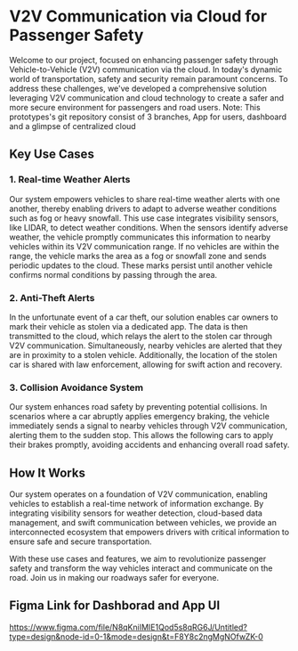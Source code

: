 # V2V Communication via Cloud for Passenger Safety

Welcome to our project, focused on enhancing passenger safety through Vehicle-to-Vehicle (V2V) communication via the cloud. In today's dynamic world of transportation, safety and security remain paramount concerns. To address these challenges, we've developed a comprehensive solution leveraging V2V communication and cloud technology to create a safer and more secure environment for passengers and road users.
Note: This prototypes's git repository consist of 3 branches, App for users, dashboard and a glimpse of centralized cloud

## Key Use Cases
### 1. Real-time Weather Alerts
Our system empowers vehicles to share real-time weather alerts with one another, thereby enabling drivers to adapt to adverse weather conditions such as fog or heavy snowfall. This use case integrates visibility sensors, like LIDAR, to detect weather conditions. When the sensors identify adverse weather, the vehicle promptly communicates this information to nearby vehicles within its V2V communication range. If no vehicles are within the range, the vehicle marks the area as a fog or snowfall zone and sends periodic updates to the cloud. These marks persist until another vehicle confirms normal conditions by passing through the area.

### 2. Anti-Theft Alerts
In the unfortunate event of a car theft, our solution enables car owners to mark their vehicle as stolen via a dedicated app. The data is then transmitted to the cloud, which relays the alert to the stolen car through V2V communication. Simultaneously, nearby vehicles are alerted that they are in proximity to a stolen vehicle. Additionally, the location of the stolen car is shared with law enforcement, allowing for swift action and recovery.

### 3. Collision Avoidance System
Our system enhances road safety by preventing potential collisions. In scenarios where a car abruptly applies emergency braking, the vehicle immediately sends a signal to nearby vehicles through V2V communication, alerting them to the sudden stop. This allows the following cars to apply their brakes promptly, avoiding accidents and enhancing overall road safety.

## How It Works
Our system operates on a foundation of V2V communication, enabling vehicles to establish a real-time network of information exchange. By integrating visibility sensors for weather detection, cloud-based data management, and swift communication between vehicles, we provide an interconnected ecosystem that empowers drivers with critical information to ensure safe and secure transportation.

With these use cases and features, we aim to revolutionize passenger safety and transform the way vehicles interact and communicate on the road. Join us in making our roadways safer for everyone.

## Figma Link for Dashborad and App UI
https://www.figma.com/file/N8qKniIMIE1Qod5s8qRG6J/Untitled?type=design&node-id=0-1&mode=design&t=F8Y8c2ngMgNOfwZK-0
